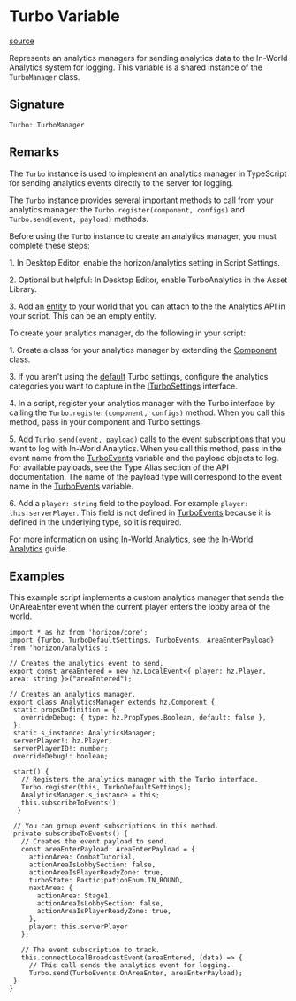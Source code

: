 # Turbo Variable

[source](https://developers.meta.com/horizon-worlds/reference/2.0.0/analytics_turbo)

Represents an analytics managers for sending analytics data to the In-World Analytics system for logging. This variable is a shared instance of the `TurboManager` class.

## Signature

```
Turbo: TurboManager
```

## Remarks

The `Turbo` instance is used to implement an analytics manager in TypeScript for sending analytics events directly to the server for logging.

  

The `Turbo` instance provides several important methods to call from your analytics manager: the `Turbo.register(component, configs)` and `Turbo.send(event, payload)` methods.

  

Before using the `Turbo` instance to create an analytics manager, you must complete these steps:

  

1\. In Desktop Editor, enable the horizon/analytics setting in Script Settings.

  

2\. Optional but helpful: In Desktop Editor, enable TurboAnalytics in the Asset Library.

  

3\. Add an [entity](/horizon-worlds/reference/2.0.0/core_entity) to your world that you can attach to the the Analytics API in your script. This can be an empty entity.

  

To create your analytics manager, do the following in your script:

  

1\. Create a class for your analytics manager by extending the [Component](/horizon-worlds/reference/2.0.0/core_component) class.

  

3\. If you aren't using the [default](/horizon-worlds/reference/2.0.0/analytics_turbodefaultsettings) Turbo settings, configure the analytics categories you want to capture in the [ITurboSettings](/horizon-worlds/reference/2.0.0/analytics_iturbosettings) interface.

  

4\. In a script, register your analytics manager with the Turbo interface by calling the `Turbo.register(component, configs)` method. When you call this method, pass in your component and Turbo settings.

  

5\. Add `Turbo.send(event, payload)` calls to the event subscriptions that you want to log with In-World Analytics. When you call this method, pass in the event name from the [TurboEvents](/horizon-worlds/reference/2.0.0/analytics_turboevents) variable and the payload objects to log. For available payloads, see the Type Alias section of the API documentation. The name of the payload type will correspond to the event name in the [TurboEvents](/horizon-worlds/reference/2.0.0/analytics_turboevents) variable.

  

6\. Add a `player: string` field to the payload. For example `player: this.serverPlayer`. This field is not defined in [TurboEvents](/horizon-worlds/reference/2.0.0/analytics_turboevents) because it is defined in the underlying type, so it is required.

  

For more information on using In-World Analytics, see the [In-World Analytics](https://developers.meta.com/horizon-worlds/learn/documentation/performance-best-practices-and-tooling/advanced/using-in-world-analytics) guide.

## Examples

This example script implements a custom analytics manager that sends the OnAreaEnter event when the current player enters the lobby area of the world.

```
import * as hz from 'horizon/core';
import {Turbo, TurboDefaultSettings, TurboEvents, AreaEnterPayload} from 'horizon/analytics';

// Creates the analytics event to send.
export const areaEntered = new hz.LocalEvent<{ player: hz.Player, area: string }>("areaEntered");

// Creates an analytics manager.
export class AnalyticsManager extends hz.Component {
 static propsDefinition = {
   overrideDebug: { type: hz.PropTypes.Boolean, default: false },
 };
 static s_instance: AnalyticsManager;
 serverPlayer!: hz.Player;
 serverPlayerID!: number;
 overrideDebug!: boolean;

 start() {
   // Registers the analytics manager with the Turbo interface.
   Turbo.register(this, TurboDefaultSettings);
   AnalyticsManager.s_instance = this;
   this.subscribeToEvents();
  }

 // You can group event subscriptions in this method.
 private subscribeToEvents() {
   // Creates the event payload to send.
   const areaEnterPayload: AreaEnterPayload = {
     actionArea: CombatTutorial,
     actionAreaIsLobbySection: false,
     actionAreaIsPlayerReadyZone: true,
     turboState: ParticipationEnum.IN_ROUND,
     nextArea: {
       actionArea: Stage1,
       actionAreaIsLobbySection: false,
       actionAreaIsPlayerReadyZone: true,
     },
     player: this.serverPlayer
   };

   // The event subscription to track.
   this.connectLocalBroadcastEvent(areaEntered, (data) => {
     // This call sends the analytics event for logging.
     Turbo.send(TurboEvents.OnAreaEnter, areaEnterPayload);
 }
}
```